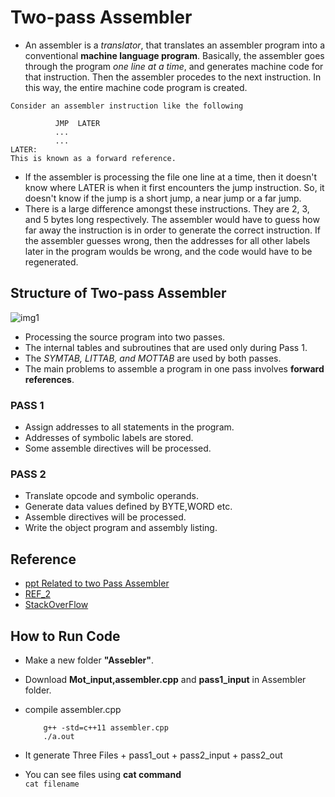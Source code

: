 # Two-pass Assembler
+ An assembler is a _translator_, that translates an assembler program into a conventional **machine language program**. Basically, the assembler goes through the program *one line at a time*, and generates machine code for that instruction. Then the assembler procedes to the next instruction. In this way, the entire machine code program is created. 
```
Consider an assembler instruction like the following

          JMP  LATER
          ...
          ...
LATER:
This is known as a forward reference.
```

+ If the assembler is processing the file one line at a time, then it doesn't know where LATER is when it first encounters the jump instruction. So, it doesn't know if the jump is a short jump, a near jump or a far jump. 
+ There is a large difference amongst these instructions. They are 2, 3, and 5 bytes long respectively. The assembler would have to guess how far away the instruction is in order to generate the correct instruction. If the assembler guesses wrong, then the addresses for all other labels later in the program woulds be wrong, and the code would have to be regenerated. 

## Structure of Two-pass Assembler

![img1](https://github.com/ckshitij/Assembler/blob/master/img1.png)

+ Processing the source program into two passes.
+ The internal tables and subroutines that are used only during Pass 1. 
+ The *SYMTAB, LITTAB, and MOTTAB* are used by both passes.
+ The main problems to assemble a program in one pass involves **forward references**.

### PASS 1

+ Assign addresses to all statements in the program. 
+ Addresses of symbolic labels are stored.
+ Some assemble directives will be processed.

### PASS 2

+ Translate opcode and symbolic operands.
+ Generate data values defined by BYTE,WORD etc. 
+ Assemble directives will be processed.
+ Write the object program and assembly listing.

## Reference 
+ [ppt Related to two Pass Assembler](https://github.com/ckshitij/Assembler/blob/master/twopassass-141009084203-conversion-gate02.pptx)
+ [REF_2](http://users.cis.fiu.edu/~downeyt/cop3402/two-pass.htm)
+ [StackOverFlow](http://stackoverflow.com/questions/10244422/how-is-2-pass-assembler-different-from-one-pass-assembler-in-resolving-the-futur)
 
## How to Run Code

+ Make a new folder **"Assebler"**.
+ Download **Mot_input,assembler.cpp** and **pass1_input** in Assembler folder.
+ compile assembler.cpp

         
          g++ -std=c++11 assembler.cpp
          ./a.out
          
       
          
+ It generate Three Files
          + pass1_out
          + pass2_input
          + pass2_out
+ You can see files using **cat command**<br>
          ```
          cat filename
          ```
